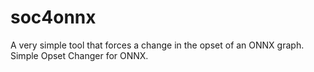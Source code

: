 # soc4onnx
A very simple tool that forces a change in the opset of an ONNX graph. Simple Opset Changer for ONNX.

